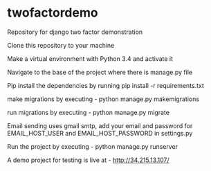 # twofactordemo
Repository for django two factor demonstration

Clone this repository to your machine

Make a virtual environment with Python 3.4 and activate it

Navigate to the base of the project where there is manage.py file

Pip install the dependencies by running pip install -r requirements.txt

make migrations by executing - python manage.py makemigrations

run migrations by executing - python manage.py migrate

Email sending uses gmail smtp, add your email and password for EMAIL_HOST_USER and EMAIL_HOST_PASSWORD in settings.py

Run the project by executing - python manage.py runserver

A demo project for testing is live at - http://34.215.13.107/
